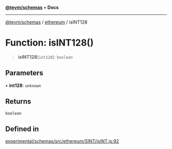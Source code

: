 [**@tevm/schemas**](../../README.md) • **Docs**

***

[@tevm/schemas](../../modules.md) / [ethereum](../README.md) / isINT128

# Function: isINT128()

> **isINT128**(`int128`): `boolean`

## Parameters

• **int128**: `unknown`

## Returns

`boolean`

## Defined in

[experimental/schemas/src/ethereum/SINT/isINT.js:92](https://github.com/qbzzt/tevm-monorepo/blob/main/experimental/schemas/src/ethereum/SINT/isINT.js#L92)

